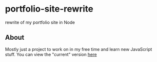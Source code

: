 portfolio-site-rewrite
======================

rewrite of my portfolio site in Node

About
-----

Mostly just a project to work on in my free time and learn new JavaScript stuff.
You can view the "current" version [here](http://kyleschattler.com)